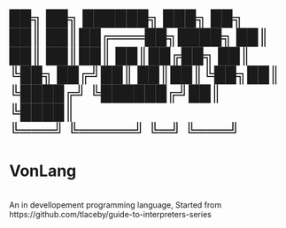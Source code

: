 <h1> ██╗   ██╗ ██████╗ ███╗   ██╗<br/> ██║   ██║██╔═══██╗████╗  ██║<br/> ██║   ██║██║   ██║██╔██╗ ██║<br/>╚██╗ ██╔╝██║   ██║██║╚██╗██║<br/> ╚████╔╝ ╚██████╔╝██║ ╚████║<br/>  ╚═══╝   ╚═════╝ ╚═╝  ╚═══╝

<h1> V o n L a n g</h1><br/>
An in devellopement programming language, Started from https://github.com/tlaceby/guide-to-interpreters-series
 
